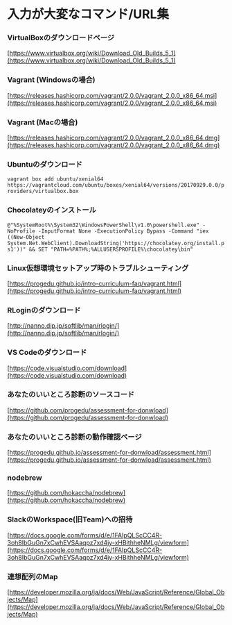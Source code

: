 # 入力が大変なコマンド/URL集

### VirtualBoxのダウンロードページ

[https://www.virtualbox.org/wiki/Download_Old_Builds_5_1](https://www.virtualbox.org/wiki/Download_Old_Builds_5_1)

### Vagrant (Windowsの場合)

[https://releases.hashicorp.com/vagrant/2.0.0/vagrant_2.0.0_x86_64.msi](https://releases.hashicorp.com/vagrant/2.0.0/vagrant_2.0.0_x86_64.msi)

### Vagrant (Macの場合)

[https://releases.hashicorp.com/vagrant/2.0.0/vagrant_2.0.0_x86_64.dmg](https://releases.hashicorp.com/vagrant/2.0.0/vagrant_2.0.0_x86_64.dmg)

### Ubuntuのダウンロード

`vagrant box add ubuntu/xenial64 https://vagrantcloud.com/ubuntu/boxes/xenial64/versions/20170929.0.0/providers/virtualbox.box`

### Chocolateyのインストール

`@"%SystemRoot%\System32\WindowsPowerShell\v1.0\powershell.exe" -NoProfile -InputFormat None -ExecutionPolicy Bypass -Command "iex ((New-Object System.Net.WebClient).DownloadString('https://chocolatey.org/install.ps1'))" && SET "PATH=%PATH%;%ALLUSERSPROFILE%\chocolatey\bin"`

### Linux仮想環境セットアップ時のトラブルシューティング

[https://progedu.github.io/intro-curriculum-faq/vagrant.html](https://progedu.github.io/intro-curriculum-faq/vagrant.html)

### RLoginのダウンロード

[http://nanno.dip.jp/softlib/man/rlogin/](http://nanno.dip.jp/softlib/man/rlogin/)

### VS Codeのダウンロード

[https://code.visualstudio.com/download](https://code.visualstudio.com/download)


### あなたのいいところ診断のソースコード

[https://github.com/progedu/assessment-for-donwload](https://github.com/progedu/assessment-for-donwload)

### あなたのいいところ診断の動作確認ページ

[https://progedu.github.io/assessment-for-donwload/assessment.html](https://progedu.github.io/assessment-for-donwload/assessment.html)

### nodebrew

[https://github.com/hokaccha/nodebrew](https://github.com/hokaccha/nodebrew)

### SlackのWorkspace(旧Team)への招待
[https://docs.google.com/forms/d/e/1FAIpQLScCC4R-3oh8IbGuGn7xCwhEVSAaqpz7xd4jy-xHBithheNMLg/viewform](https://docs.google.com/forms/d/e/1FAIpQLScCC4R-3oh8IbGuGn7xCwhEVSAaqpz7xd4jy-xHBithheNMLg/viewform)


### 連想配列のMap
[https://developer.mozilla.org/ja/docs/Web/JavaScript/Reference/Global_Objects/Map](https://developer.mozilla.org/ja/docs/Web/JavaScript/Reference/Global_Objects/Map)